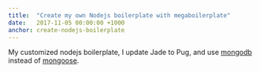 ```yaml
---
title:  "Create my own Nodejs boilerplate with megaboilerplate"
date:   2017-11-05 00:00:00 +1000
anchor: create-nodejs-boilerplate
---
```

My customized nodejs boilerplate, I update Jade to Pug, and use [mongodb](https://www.npmjs.com/package/mongodb) instead of [mongoose](https://www.npmjs.com/package/mongoose).